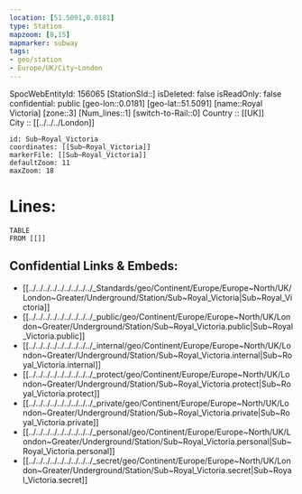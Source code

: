 ```yaml
---
location: [51.5091,0.0181] 
type: Station 
mapzoom: [8,15] 
mapmarker: subway 
tags:
- geo/station
- Europe/UK/City~London
---
```

SpocWebEntityId: 156065
[StationSId::] 
isDeleted: false
isReadOnly: false
confidential: public
[geo-lon::0.0181] 
[geo-lat::51.5091] 
[name::Royal Victoria] 
[zone::3] 
[Num_lines::1] 
[switch-to-Rail::0] 
Country :: [[UK]]  
City :: [[../../../London]]  


```leaflet
id: Sub~Royal_Victoria
coordinates: [[Sub~Royal_Victoria]] 
markerFile: [[Sub~Royal_Victoria]] 
defaultZoom: 11 
maxZoom: 18
```


# Lines: 
```dataview
TABLE 
FROM [[]] 
```

## Confidential Links & Embeds: 
- [[../../../../../../../../../_Standards/geo/Continent/Europe/Europe~North/UK/London~Greater/Underground/Station/Sub~Royal_Victoria|Sub~Royal_Victoria]] 
- [[../../../../../../../../../_public/geo/Continent/Europe/Europe~North/UK/London~Greater/Underground/Station/Sub~Royal_Victoria.public|Sub~Royal_Victoria.public]] 
- [[../../../../../../../../../_internal/geo/Continent/Europe/Europe~North/UK/London~Greater/Underground/Station/Sub~Royal_Victoria.internal|Sub~Royal_Victoria.internal]] 
- [[../../../../../../../../../_protect/geo/Continent/Europe/Europe~North/UK/London~Greater/Underground/Station/Sub~Royal_Victoria.protect|Sub~Royal_Victoria.protect]] 
- [[../../../../../../../../../_private/geo/Continent/Europe/Europe~North/UK/London~Greater/Underground/Station/Sub~Royal_Victoria.private|Sub~Royal_Victoria.private]] 
- [[../../../../../../../../../_personal/geo/Continent/Europe/Europe~North/UK/London~Greater/Underground/Station/Sub~Royal_Victoria.personal|Sub~Royal_Victoria.personal]] 
- [[../../../../../../../../../_secret/geo/Continent/Europe/Europe~North/UK/London~Greater/Underground/Station/Sub~Royal_Victoria.secret|Sub~Royal_Victoria.secret]] 
